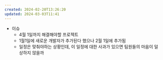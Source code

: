 ```yaml
---
created: 2024-02-20T13:26:20
updated: 2024-03-03T11:41
---
```

- 이슈 
	- 4월 1일까지 해결해야할 프로젝트
	- 1월1일에 새로운 개발자가 추가된다 했으나 2월 1일에 추가됨
	- 일정은 맞춰야하는 상황인데, 이 일정에 대한 사과가 있으면 팀원들의 마음이 덜 상하지 않을까